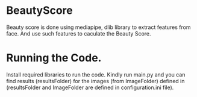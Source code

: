 # BeautyScore

Beauty score is done using mediapipe, dlib library to extract features from face. And use such features to caculate the Beauty Score.

# Running the Code.
Install required libraries to run the code.
Kindly run main.py and you can find results (resultsFolder) for the images (from ImageFolder) defined in (resultsFolder and ImageFolder are defined in configuration.ini file).
